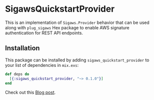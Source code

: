 # SigawsQuickstartProvider

This is an implementation of `Sigaws.Provider` behavior that can be used
along with `plug_sigaws` Hex package to enable AWS signature authentication
for REST API endpoints.

## Installation

This package can be installed by adding `sigaws_quickstart_provider` to your
list of dependencies in `mix.exs`:

```elixir
def deps do
  [{:sigaws_quickstart_provider, "~> 0.1.0"}]
end
```

Check out this
[Blog post](https://handnot2.github.io/blog/elixir/aws-signature-sigaws).
